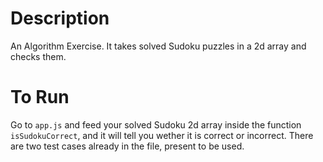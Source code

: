 # Description

An Algorithm Exercise. It takes solved Sudoku puzzles in a 2d array and checks them.

# To Run

Go to `app.js` and feed your solved Sudoku 2d array inside the function `isSudokuCorrect`, and it will tell you wether it is correct or incorrect. There are two test cases already in the file, present to be used.